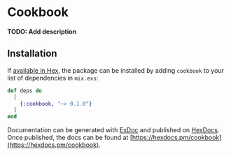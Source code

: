 # Cookbook

**TODO: Add description**

## Installation

If [available in Hex](https://hex.pm/docs/publish), the package can be installed
by adding `cookbook` to your list of dependencies in `mix.exs`:

```elixir
def deps do
  [
    {:cookbook, "~> 0.1.0"}
  ]
end
```

Documentation can be generated with [ExDoc](https://github.com/elixir-lang/ex_doc)
and published on [HexDocs](https://hexdocs.pm). Once published, the docs can
be found at [https://hexdocs.pm/cookbook](https://hexdocs.pm/cookbook).

